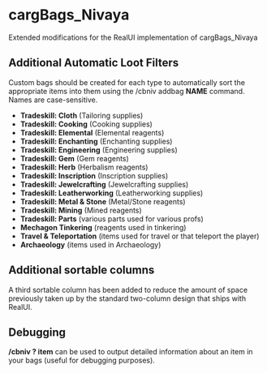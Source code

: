 cargBags_Nivaya
======

Extended modifications for the RealUI implementation of cargBags_Nivaya


Additional Automatic Loot Filters
-----------------------
Custom bags should be created for each type to automatically sort the 
appropriate items into them using the /cbniv addbag **NAME** command. 
Names are case-sensitive.

  - **Tradeskill: Cloth** (Tailoring supplies)
  - **Tradeskill: Cooking** (Cooking supplies)
  - **Tradeskill: Elemental** (Elemental reagents)
  - **Tradeskill: Enchanting** (Enchanting supplies)
  - **Tradeskill: Engineering** (Engineering supplies)
  - **Tradeskill: Gem** (Gem reagents)
  - **Tradeskill: Herb** (Herbalism reagents)
  - **Tradeskill: Inscription** (Inscription supplies)
  - **Tradeskill: Jewelcrafting** (Jewelcrafting supplies)
  - **Tradeskill: Leatherworking** (Leatherworking supplies)
  - **Tradeskill: Metal & Stone** (Metal/Stone reagents)
  - **Tradeskill: Mining** (Mined reagents)
  - **Tradeskill: Parts** (various parts used for various profs)
  - **Mechagon Tinkering** (reagents used in tinkering)
  - **Travel & Teleportation** (items used for travel or that teleport the player)
  - **Archaeology** (items used in Archaeology)

Additional sortable columns
-----------------------
A third sortable column has been added to reduce the amount of space previously 
taken up by the standard two-column design that ships with RealUI.

Debugging
-----------------------
**/cbniv ? item** can be used to output detailed information about an item in 
your bags (useful for debugging purposes).